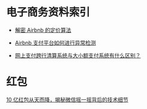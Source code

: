 # 电子商务资料索引

- [解密 Airbnb 的定价算法](http://www.infoq.com/cn/articles/decryption-airbnb-pricing-algorithm)

- [Airbnb 支付平台如何进行异常检测](http://www.infoq.com/cn/news/2016/03/Airbnb-FFT-anomaly-detection)

- [网上支付跨行清算系统与大小额支付系统有什么区别？](https://www.zhihu.com/question/22148261/answer/127165212)

# 红包

[10 亿红包从天而降，揭秘微信摇一摇背后的技术细节](http://www.infoq.com/cn/articles/1-billion-bonus-from-the-clouds)

